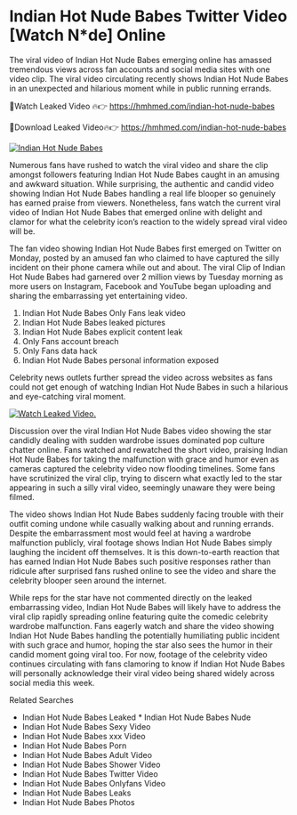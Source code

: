 ﻿# Indian Hot Nude Babes Twitter Video [Watch N*de] Online

The viral video of ﻿Indian Hot Nude Babes emerging online has amassed tremendous views across fan accounts and social media sites with one video clip. The viral video circulating recently shows ﻿Indian Hot Nude Babes in an unexpected and hilarious moment while in public running errands. 

🔴Watch Leaked Video 🔥👉  https://hmhmed.com/indian-hot-nude-babes 

🔴Download Leaked Video🔥👉  https://hmhmed.com/indian-hot-nude-babes 

[![Indian Hot Nude Babes](https://i.imgur.com/dJHk4Zq.gif)](https://hmhmed.com/indian-hot-nude-babes)

Numerous fans have rushed to watch the viral video and share the clip amongst followers featuring ﻿Indian Hot Nude Babes caught in an amusing and awkward situation. While surprising, the authentic and candid video showing ﻿Indian Hot Nude Babes handling a real life blooper so genuinely has earned praise from viewers. Nonetheless, fans watch the current viral video of ﻿Indian Hot Nude Babes that emerged online with delight and clamor for what the celebrity icon’s reaction to the widely spread viral video will be.

The fan video showing ﻿Indian Hot Nude Babes first emerged on Twitter on Monday, posted by an amused fan who claimed to have captured the silly incident on their phone camera while out and about. The viral Clip of ﻿Indian Hot Nude Babes had garnered over 2 million views by Tuesday morning as more users on Instagram, Facebook and YouTube began uploading and sharing the embarrassing yet entertaining video. 

1. ﻿Indian Hot Nude Babes Only Fans leak video
2. ﻿Indian Hot Nude Babes leaked pictures
3. ﻿Indian Hot Nude Babes explicit content leak
4. Only Fans account breach
5. Only Fans data hack
6. ﻿Indian Hot Nude Babes personal information exposed

Celebrity news outlets further spread the video across websites as fans could not get enough of watching ﻿Indian Hot Nude Babes in such a hilarious and eye-catching viral moment. 

[![Watch Leaked Video.](https://miro.medium.com/v2/resize:fit:828/format:webp/1*cilzJN44JGOrTw9NJCrNHA.gif "Watch Leaked Video")](https://hmhmed.com/indian-hot-nude-babes)

Discussion over the viral ﻿Indian Hot Nude Babes video showing the star candidly dealing with sudden wardrobe issues dominated pop culture chatter online. Fans watched and rewatched the short video, praising ﻿Indian Hot Nude Babes for taking the malfunction with grace and humor even as cameras captured the celebrity video now flooding timelines. Some fans have scrutinized the viral clip, trying to discern what exactly led to the star appearing in such a silly viral video, seemingly unaware they were being filmed.

The video shows ﻿Indian Hot Nude Babes suddenly facing trouble with their outfit coming undone while casually walking about and running errands. Despite the embarrassment most would feel at having a wardrobe malfunction publicly, viral footage shows ﻿Indian Hot Nude Babes simply laughing the incident off themselves. It is this down-to-earth reaction that has earned ﻿Indian Hot Nude Babes such positive responses rather than ridicule after surprised fans rushed online to see the video and share the celebrity blooper seen around the internet.  

While reps for the star have not commented directly on the leaked embarrassing video, ﻿Indian Hot Nude Babes will likely have to address the viral clip rapidly spreading online featuring quite the comedic celebrity wardrobe malfunction. Fans eagerly watch and share the video showing ﻿Indian Hot Nude Babes handling the potentially humiliating public incident with such grace and humor, hoping the star also sees the humor in their candid moment going viral too. For now, footage of the celebrity video continues circulating with fans clamoring to know if ﻿Indian Hot Nude Babes will personally acknowledge their viral video being shared widely across social media this week.

Related Searches
* ﻿Indian Hot Nude Babes Leaked
﻿* Indian Hot Nude Babes Nude
* ﻿Indian Hot Nude Babes Sexy Video
* ﻿Indian Hot Nude Babes xxx Video
* ﻿Indian Hot Nude Babes Porn
* ﻿Indian Hot Nude Babes Adult Video
* ﻿Indian Hot Nude Babes Shower Video
* ﻿Indian Hot Nude Babes Twitter Video
* ﻿Indian Hot Nude Babes Onlyfans Video
* ﻿Indian Hot Nude Babes Leaks
* ﻿Indian Hot Nude Babes Photos